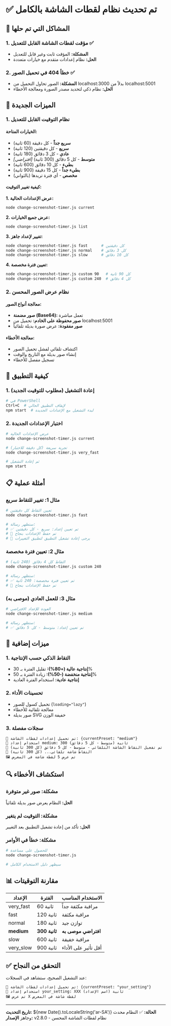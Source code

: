# ✅ تم تحديث نظام لقطات الشاشة بالكامل

## 🔧 المشاكل التي تم حلها

### 1. مؤقت لقطات الشاشة القابل للتعديل ✅
- **المشكلة:** المؤقت ثابت وغير قابل للتعديل
- **الحل:** نظام إعدادات متقدم مع خيارات متعددة

### 2. خطأ 404 في تحميل الصور ✅
- **المشكلة:** الصور تحاول التحميل من localhost:3000 بدلاً من localhost:5001
- **الحل:** نظام ذكي لتحديد مصدر الصورة ومعالجة الأخطاء

## 🎯 الميزات الجديدة

### 1. نظام التوقيت القابل للتعديل

#### الخيارات المتاحة:
- **سريع جداً** - كل دقيقة (60 ثانية)
- **سريع** - كل دقيقتين (120 ثانية)  
- **عادي** - كل 3 دقائق (180 ثانية)
- **متوسط** - كل 5 دقائق (300 ثانية) *[افتراضي]*
- **بطيء** - كل 10 دقائق (600 ثانية)
- **بطيء جداً** - كل 15 دقيقة (900 ثانية)
- **مخصص** - أي فترة تريدها (بالثواني)

#### كيفية تغيير التوقيت:

**1. عرض الإعدادات الحالية:**
```bash
node change-screenshot-timer.js current
```

**2. عرض جميع الخيارات:**
```bash
node change-screenshot-timer.js list
```

**3. تغيير لإعداد جاهز:**
```bash
node change-screenshot-timer.js fast      # كل دقيقتين
node change-screenshot-timer.js normal    # كل 3 دقائق
node change-screenshot-timer.js slow      # كل 10 دقائق
```

**4. تعيين فترة مخصصة:**
```bash
node change-screenshot-timer.js custom 90   # كل 90 ثانية
node change-screenshot-timer.js custom 240  # كل 4 دقائق
```

### 2. نظام عرض الصور المحسن

#### معالجة أنواع الصور:
- **صور مضمنة (Base64):** تعمل مباشرة
- **صور محفوظة على الخادم:** تحميل من localhost:5001
- **صور مفقودة:** عرض صورة بديلة تلقائياً

#### معالجة الأخطاء:
- اكتشاف تلقائي لفشل تحميل الصور
- إنشاء صور بديلة مع التاريخ والوقت
- تسجيل مفصل للأخطاء

## 🔄 كيفية التطبيق

### 1. إعادة التشغيل (مطلوب للتوقيت الجديد)
```bash
# في PowerShell
Ctrl+C  # لإيقاف التطبيق الحالي
npm start  # لبدء التشغيل مع الإعدادات الجديدة
```

### 2. اختبار الإعدادات الجديدة
```bash
# عرض الإعدادات الحالية
node change-screenshot-timer.js current

# تجربة سريعة (كل دقيقة للاختبار)
node change-screenshot-timer.js very_fast

# ثم إعادة التشغيل
npm start
```

## 📋 أمثلة عملية

### مثال 1: تغيير للتقاط سريع
```bash
# تعيين التقاط كل دقيقتين
node change-screenshot-timer.js fast

# ستظهر رسالة:
# ✅ تم تعيين إعداد: سريع - كل دقيقتين
# 💾 تم حفظ الإعدادات بنجاح
# 🔄 يرجى إعادة تشغيل التطبيق لتطبيق التغييرات
```

### مثال 2: تعيين فترة مخصصة
```bash
# التقاط كل 4 دقائق (240 ثانية)
node change-screenshot-timer.js custom 240

# ستظهر رسالة:
# ✅ تم تعيين فترة مخصصة: 240 ثانية
# 💾 تم حفظ الإعدادات بنجاح
```

### مثال 3: للعمل العادي (موصى به)
```bash
# العودة للإعداد الافتراضي
node change-screenshot-timer.js medium

# ستظهر رسالة:
# ✅ تم تعيين إعداد: متوسط - كل 5 دقائق
```

## 🎯 ميزات إضافية

### 1. التقاط الذكي حسب الإنتاجية
- **إنتاجية عالية (+80%):** تقليل الفترة بـ 30%
- **إنتاجية منخفضة (-50%):** زيادة الفترة بـ 50%
- **إنتاجية عادية:** استخدام الفترة العادية

### 2. تحسينات الأداء
- تحميل كسول للصور (`loading="lazy"`)
- معالجة تلقائية للأخطاء
- صور بديلة SVG خفيفة الوزن

### 3. سجلات مفصلة
```
📸 تم تحميل إعدادات لقطات الشاشة: {currentPreset: "medium"}
📸 استخدام إعداد medium: 300 ثانية (متوسط - كل 5 دقائق)
📸 تم تفعيل التقاط الشاشة التلقائي - متوسط - كل 5 دقائق (كل 300 ثانية)
📸 التقاط شاشة تلقائي... (كل 300 ثانية)
🖼️ تم عرض 5 لقطة شاشة في المعرض
```

## 🔍 استكشاف الأخطاء

### مشكلة: صور غير متوفرة
**الحل:** النظام يعرض صور بديلة تلقائياً

### مشكلة: التوقيت لم يتغير
**الحل:** تأكد من إعادة تشغيل التطبيق بعد التغيير

### مشكلة: خطأ في الأوامر
```bash
# للحصول على مساعدة
node change-screenshot-timer.js

# سيظهر دليل الاستخدام الكامل
```

## 📊 مقارنة التوقيتات

| الإعداد | الفترة | الاستخدام المناسب |
|---------|--------|------------------|
| very_fast | 60 ثانية | مراقبة مكثفة جداً |
| fast | 120 ثانية | مراقبة مكثفة |
| normal | 180 ثانية | توازن جيد |
| **medium** | **300 ثانية** | **افتراضي موصى به** |
| slow | 600 ثانية | مراقبة خفيفة |
| very_slow | 900 ثانية | أقل تأثير على الأداء |

## ✅ التحقق من النجاح

عند التشغيل الصحيح، ستشاهد في السجلات:

```
📸 تم تحميل إعدادات لقطات الشاشة: {currentPreset: "your_setting"}
📸 استخدام إعداد your_setting: XXX ثانية (اسم الإعداد)
🖼️ تم عرض X لقطة شاشة في المعرض
```

---

**تاريخ التحديث:** ${new Date().toLocaleString('ar-SA')}
**الحالة:** ✅ النظام محدث وجاهز
**الإصدار:** v2.8.0 - نظام لقطات الشاشة المحسن 